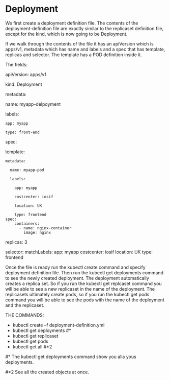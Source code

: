 Deployment
===========


We first create a deployment definition file. The contents of the deployment-definition file
are exactly similar to the replicaset definition file, except for the kind, which is now
going to be Deployment.



If we walk through the contents of the file it has an apiVersion which is apps/v1,
metadata which has name and labels and a spec that has template, replicas and
selector. The template has a POD definition inside it.



The fields:


apiVersion: apps/v1

kind: Deployment

metadata:

  name: myapp-delpoyment
  
  labels:
  
    app: myapp
    
    type: front-end
    
spec:

  template:
  
    metadata:
    
      name: myapp-pod
      
      labels:
      
        app: myapp
        
        costcenter: iosif
        
        location: UK
        
        type: frontend
    spec:
        containers:
          - name: nginx-container
            image: nginx

  replicas: 3

  selector:
    matchLabels:
      app: myapp
      costcenter: iosif
      location: UK
      type: frontend



Once the file is ready run the kubectl create command and specify deployment
definition file. Then run the kubectl get deployments command to see the newly
created deployment. The deployment automatically creates a replica set. So if you
run the kubectl get replcaset command you will be able to see a new replicaset in the
name of the deployment. The replicasets ultimately create pods, so if you run the
kubectl get pods command you will be able to see the pods with the name of the
deployment and the replicaset.

THE COMMANDS:
 - kubectl create –f deployment-definition.yml
 - kubectl get deployments #*
 - kubectl get replicaset
 - kubectl get pods
 - kubectl get all #*2


#* The kubectl get deployments command show you alla yous deployments.

#*2 See all the created objects at once.
